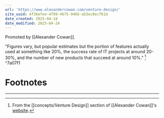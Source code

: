 ```yaml
---
url: 'https://www.alexandercowan.com/venture-design/'
site_uuid: 4f36efee-4799-4675-9466-ab3ec8ecf61d
date_created: 2025-04-18
date_modified: 2025-04-24
---
```


Promoted by [[Alexander Cowan]].

"Figures vary, but popular estimates but the portion of features actually used at something like 20%, the success rate of IT projects at around 20-30%, and the number of new products that succeed at around 10%." [^1] ^7a07f1

# Footnotes
***
[^1]: From the [[concepts/Venture Design]] section of [[Alexander Cowan]]'s [website](https://www.alexandercowan.com/venture-design/). 